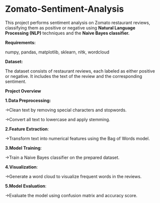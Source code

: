 # Zomato-Sentiment-Analysis
This project performs sentiment analysis on Zomato restaurant reviews, classifying them as positive or negative using **Natural Language Processing (NLP)** techniques and the **Naive Bayes classifier.**

**Requirements:**

numpy, pandas, matplotlib, sklearn, nltk, wordcloud

**Dataset:**

The dataset consists of restaurant reviews, each labeled as either positive or negative. It includes the text of the review and the corresponding sentiment.

**Project Overview**

**1.Data Preprocessing:**

->Clean text by removing special characters and stopwords.

->Convert all text to lowercase and apply stemming.

**2.Feature Extraction**:

->Transform text into numerical features using the Bag of Words model.

**3.Model Training**:

->Train a Naive Bayes classifier on the prepared dataset.

**4.Visualization**:

->Generate a word cloud to visualize frequent words in the reviews.

**5.Model Evaluation**:

->Evaluate the model using confusion matrix and accuracy score.
